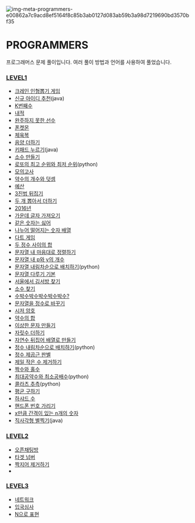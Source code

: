 ![img-meta-programmers-e00862a7c9acd8ef5164f8c85b3ab0127d083ab59b3a98d7219690bd3570bf35](https://user-images.githubusercontent.com/42399580/125379290-36ab6300-e3cb-11eb-89fd-87ddce3037cb.png)

# PROGRAMMERS
프로그래머스 문제 풀이입니다. 여러 풀이 방법과 언어를 사용하여 풀었습니다.

### [LEVEL1](https://github.com/SGTYang/Algorithms/tree/main/Programmers/Level1)

* [크레인 인형뽑기 게임](https://github.com/SGTYang/Algorithms/tree/main/Programmers/Level1/%ED%81%AC%EB%A0%88%EC%9D%B8%20%EC%9D%B8%ED%98%95%EB%BD%91%EA%B8%B0%20%EA%B2%8C%EC%9E%84)
* [신규 아이디 추천](https://github.com/SGTYang/Algorithms/tree/main/Programmers/Level1/%EC%8B%A0%EA%B7%9C%20%EC%95%84%EC%9D%B4%EB%94%94%20%EC%B6%94%EC%B2%9CC)(java)
* [K번째수](https://github.com/SGTYang/Algorithms/tree/main/Programmers/Level1/K%EB%B2%88%EC%A7%B8%EC%88%98)
* [내적](https://github.com/SGTYang/Algorithms/tree/main/Programmers/Level1/%EB%82%B4%EC%A0%81)
* [완주하지 못한 선수](https://github.com/SGTYang/Algorithms/tree/main/Programmers/Level1/%EC%99%84%EC%A3%BC%ED%95%98%EC%A7%80%20%EB%AA%BB%ED%95%9C%20%EC%84%A0%EC%88%98)
* [폰켓몬](https://github.com/SGTYang/Algorithms/tree/main/Programmers/Level1/%ED%8F%B0%EC%BC%93%EB%AA%AC)
* [체육복](https://github.com/SGTYang/Algorithms/tree/main/Programmers/Level1/%EC%B2%B4%EC%9C%A1%EB%B3%B5)
* [음양 더하기](https://github.com/SGTYang/Algorithms/tree/main/Programmers/Level1/%EC%9D%8C%EC%96%91%20%EB%8D%94%ED%95%98%EA%B8%B0)
* [키패드 누르기](https://github.com/SGTYang/Algorithms/tree/main/Programmers/Level1/%ED%82%A4%ED%8C%A8%EB%93%9C%20%EB%88%84%EB%A5%B4%EA%B8%B0)(java)
* [소수 만들기](https://github.com/SGTYang/Algorithms/tree/main/Programmers/Level1/%EC%86%8C%EC%88%98%20%EB%A7%8C%EB%93%A4%EA%B8%B0)
* [로또의 최고 순위와 최저 순위](https://github.com/SGTYang/Algorithms/tree/main/Programmers/Level1/%EB%A1%9C%EB%98%90%EC%9D%98%20%EC%B5%9C%EA%B3%A0%20%EC%88%9C%EC%9C%84%EC%99%80%20%EC%B5%9C%EC%A0%80%20%EC%88%9C%EC%9C%84)(python)
* [모의고사](https://github.com/SGTYang/Algorithms/tree/main/Programmers/Level1/%EB%AA%A8%EC%9D%98%EA%B3%A0%EC%82%AC)
* [약수의 개수와 덧셈](https://github.com/SGTYang/Algorithms/tree/main/Programmers/Level1/%EC%95%BD%EC%88%98%EC%9D%98%20%EA%B0%9C%EC%88%98%EC%99%80%20%EB%8D%A7%EC%85%88)
* [예산](https://github.com/SGTYang/Algorithms/tree/main/Programmers/Level1/%EC%98%88%EC%82%B0)
* [3진법 뒤집기](https://github.com/SGTYang/Algorithms/tree/main/Programmers/Level1/3%EC%A7%84%EB%B2%95%20%EB%92%A4%EC%A7%91%EA%B8%B0)
* [두 개 뽑아서 더하기](https://github.com/SGTYang/Algorithms/tree/main/Programmers/Level1/%EB%91%90%20%EA%B0%9C%20%EB%BD%91%EC%95%84%EC%84%9C%20%EB%8D%94%ED%95%98%EA%B8%B0)
* [2016년](https://github.com/SGTYang/Algorithms/tree/main/Programmers/Level1/2016%EB%85%84)
* [가운데 글자 가져오기](https://github.com/SGTYang/Algorithms/tree/main/Programmers/Level1/%EA%B0%80%EC%9A%B4%EB%8D%B0%20%EA%B8%80%EC%9E%90%20%EA%B0%80%EC%A0%B8%EC%98%A4%EA%B8%B0)
* [같은 숫자는 싫어](https://github.com/SGTYang/Algorithms/tree/main/Programmers/Level1/%EA%B0%99%EC%9D%80%20%EC%88%AB%EC%9E%90%EB%8A%94%20%EC%8B%AB%EC%96%B4)
* [나누어 떨어지는 숫자 배열](https://github.com/SGTYang/Algorithms/tree/main/Programmers/Level1/%EB%82%98%EB%88%84%EC%96%B4%20%EB%96%A8%EC%96%B4%EC%A7%80%EB%8A%94%20%EC%88%AB%EC%9E%90%20%EB%B0%B0%EC%97%B4)
* [다트 게임](https://github.com/SGTYang/Algorithms/tree/main/Programmers/Level1/%EB%8B%A4%ED%8A%B8%20%EA%B2%8C%EC%9E%84)
* [두 정수 사이의 합](https://github.com/SGTYang/Algorithms/tree/main/Programmers/Level1/%EB%91%90%20%EC%A0%95%EC%88%98%20%EC%82%AC%EC%9D%B4%EC%9D%98%20%ED%95%A9)
* [문자열 내 마음대로 정렬하기](https://github.com/SGTYang/Algorithms/tree/main/Programmers/Level1/%EB%AC%B8%EC%9E%90%EC%97%B4%20%EB%82%B4%20%EB%A7%88%EC%9D%8C%EB%8C%80%EB%A1%9C%20%EC%A0%95%EB%A0%AC%ED%95%98%EA%B8%B0)
* [문자열 내 p와 y의 개수](https://github.com/SGTYang/Algorithms/tree/main/Programmers/Level1/%EB%AC%B8%EC%9E%90%EC%97%B4%20%EB%82%B4%20p%EC%99%80%20y%EC%9D%98%20%EA%B0%9C%EC%88%98)
* [문자열 내림차순으로 배치하기](https://github.com/SGTYang/Algorithms/tree/main/Programmers/Level1/%EB%AC%B8%EC%9E%90%EC%97%B4%20%EB%82%B4%EB%A6%BC%EC%B0%A8%EC%88%9C%EC%9C%BC%EB%A1%9C%20%EB%B0%B0%EC%B9%98%ED%95%98%EA%B8%B0)(python)
* [문자열 다루기 기본](https://github.com/SGTYang/Algorithms/tree/main/Programmers/Level1/%EB%AC%B8%EC%9E%90%EC%97%B4%20%EB%8B%A4%EB%A3%A8%EA%B8%B0%20%EA%B8%B0%EB%B3%B8)
* [서울에서 김서방 찾기](https://github.com/SGTYang/Algorithms/tree/main/Programmers/Level1/%EC%84%9C%EC%9A%B8%EC%97%90%EC%84%9C%20%EA%B9%80%EC%84%9C%EB%B0%A9%20%EC%B0%BE%EA%B8%B0)
* [소수 찾기](https://github.com/SGTYang/Algorithms/tree/main/Programmers/Level1/%EC%86%8C%EC%88%98%20%EC%B0%BE%EA%B8%B0)
* [수박수박수박수박수박수?](https://github.com/SGTYang/Algorithms/tree/main/Programmers/Level1/%EC%88%98%EB%B0%95%EC%88%98%EB%B0%95%EC%88%98%EB%B0%95%EC%88%98%EB%B0%95%EC%88%98%EB%B0%95%EC%88%98%3F)
* [문자열을 정수로 바꾸기](https://github.com/SGTYang/Algorithms/tree/main/Programmers/Level1/%EB%AC%B8%EC%9E%90%EC%97%B4%EC%9D%84%20%EC%A0%95%EC%88%98%EB%A1%9C%20%EB%B0%94%EA%BE%B8%EA%B8%B0)
* [시저 암호](https://github.com/SGTYang/Algorithms/tree/main/Programmers/Level1/%EC%8B%9C%EC%A0%80%20%EC%95%94%ED%98%B8)
* [약수의 합](https://github.com/SGTYang/Algorithms/tree/main/Programmers/Level1/%EC%95%BD%EC%88%98%EC%9D%98%20%ED%95%A9)
* [이상한 문자 만들기](https://github.com/SGTYang/Algorithms/tree/main/Programmers/Level1/%EC%9D%B4%EC%83%81%ED%95%9C%20%EB%AC%B8%EC%9E%90%20%EB%A7%8C%EB%93%A4%EA%B8%B0)
* [자릿수 더하기](https://github.com/SGTYang/Algorithms/tree/main/Programmers/Level1/%EC%9E%90%EB%A6%BF%EC%88%98%20%EB%8D%94%ED%95%98%EA%B8%B0)
* [자연수 뒤집어 배열로 만들기](https://github.com/SGTYang/Algorithms/tree/main/Programmers/Level1/%EC%9E%90%EC%97%B0%EC%88%98%20%EB%92%A4%EC%A7%91%EC%96%B4%20%EB%B0%B0%EC%97%B4%EB%A1%9C%20%EB%A7%8C%EB%93%A4%EA%B8%B0)
* [정수 내림차순으로 배치하기](https://github.com/SGTYang/Algorithms/tree/main/Programmers/Level1/%EC%A0%95%EC%88%98%20%EB%82%B4%EB%A6%BC%EC%B0%A8%EC%88%9C%EC%9C%BC%EB%A1%9C%20%EB%B0%B0%EC%B9%98%ED%95%98%EA%B8%B0)(python)
* [정수 제곱근 판별](https://github.com/SGTYang/Algorithms/tree/main/Programmers/Level1/%EC%A0%95%EC%88%98%20%20%EC%A0%9C%EA%B3%B1%EA%B7%BC%20%ED%8C%90%EB%B3%84)
* [제일 작은 수 제거하기](https://github.com/SGTYang/Algorithms/tree/main/Programmers/Level1/%EC%A0%9C%EC%9D%BC%20%EC%9E%91%EC%9D%80%20%EC%88%98%20%EC%A0%9C%EA%B1%B0%ED%95%98%EA%B8%B0)
* [짝수와 홀수](https://github.com/SGTYang/Algorithms/tree/main/Programmers/Level1/%EC%A7%9D%EC%88%98%EC%99%80%20%ED%99%80%EC%88%98)
* [최대공약수와 최소공배수](https://github.com/SGTYang/Algorithms/tree/main/Programmers/Level1/%EC%B5%9C%EB%8C%80%EA%B3%B5%EC%95%BD%EC%88%98%EC%99%80%20%EC%B5%9C%EC%86%8C%EA%B3%B5%EB%B0%B0%EC%88%98)(python)
* [콜라츠 추측](https://github.com/SGTYang/Algorithms/tree/main/Programmers/Level1/%EC%BD%9C%EB%9D%BC%EC%B8%A0%20%EC%B6%94%EC%B8%A1)(python)
* [평균 구하기](https://github.com/SGTYang/Algorithms/tree/main/Programmers/Level1/%ED%8F%89%EA%B7%A0%20%EA%B5%AC%ED%95%98%EA%B8%B0)
* [하샤드 수](https://github.com/SGTYang/Algorithms/tree/main/Programmers/Level1/%ED%95%98%EC%83%A4%EB%93%9C%20%EC%88%98)
* [핸드폰 번호 가리기](https://github.com/SGTYang/Algorithms/tree/main/Programmers/Level1/%ED%95%B8%EB%93%9C%ED%8F%B0%20%EB%B2%88%ED%98%B8%20%EA%B0%80%EB%A6%AC%EA%B8%B0)
* [x만큼 간격이 있는 n개의 숫자](https://github.com/SGTYang/Algorithms/tree/main/Programmers/Level1/x%EB%A7%8C%ED%81%BC%20%EA%B0%84%EA%B2%A9%EC%9D%B4%20%EC%9E%88%EB%8A%94%20n%EA%B0%9C%EC%9D%98%20%EC%88%AB%EC%9E%90)
* [직사각형 별찍기](https://github.com/SGTYang/Algorithms/tree/main/Programmers/Level1/%EC%A7%81%EC%82%AC%EA%B0%81%ED%98%95%20%EB%B3%84%EC%B0%8D%EA%B8%B0)(java)


### [LEVEL2](https://github.com/SGTYang/Algorithms/tree/main/Programmers/Level2)

* [오픈채팅방](https://github.com/SGTYang/Algorithms/tree/main/Programmers/Level2/%EC%98%A4%ED%94%88%EC%B1%84%ED%8C%85%EB%B0%A9)
* [타겟 넘버](https://github.com/SGTYang/Algorithms/tree/main/Programmers/Level2/%ED%83%80%EA%B2%9F%20%EB%84%98%EB%B2%84)
* [짝지어 제거하기](https://github.com/SGTYang/Algorithms/tree/main/Programmers/Level2/%EC%A7%9D%EC%A7%80%EC%96%B4%20%EC%A0%9C%EA%B1%B0%ED%95%98%EA%B8%B0)
* 




### [LEVEL3](https://github.com/SGTYang/Algorithms/tree/main/Programmers/Level3)

* [네트워크](https://github.com/SGTYang/Algorithms/tree/main/Programmers/Level3/%EB%84%A4%ED%8A%B8%EC%9B%8C%ED%81%AC)
* [입국심사](https://github.com/SGTYang/Algorithms/tree/main/Programmers/Level3/%EC%9E%85%EA%B5%AD%EC%8B%AC%EC%82%AC)
* [N으로 표현](https://github.com/SGTYang/Algorithms/tree/main/Programmers/Level3/N%EC%9C%BC%EB%A1%9C%20%ED%91%9C%ED%98%84)
